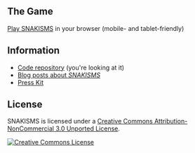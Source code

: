 ## The Game

[Play SNAKISMS](http://pippinbarr.github.io/SNAKISMS/) in your browser (mobile- and tablet-friendly)

## Information

* [Code repository](https://github.com/pippinbarr/SNAKISMS) (you're looking at it)
* [Blog posts about *SNAKISMS*](http://www.pippinbarr.com/tag/snakisms)
* [Press Kit](https://github.com/pippinbarr/SNAKISMS/tree/master/press)

## License

SNAKISMS is licensed under a [Creative Commons Attribution-NonCommercial 3.0 Unported License](http://creativecommons.org/licenses/by-nc/3.0/).

<a rel="license" href="http://creativecommons.org/licenses/by-nc/3.0/"><img alt="Creative Commons License" style="border-width:0" src="https://i.creativecommons.org/l/by-nc/3.0/88x31.png" /></a>
